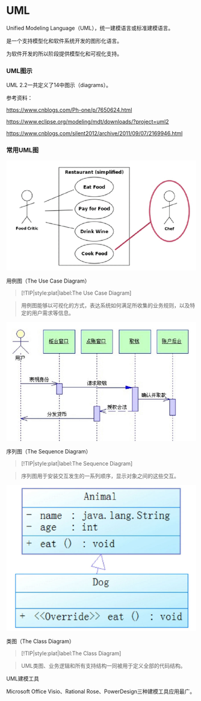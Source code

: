 # UML

Unified Modeling Language（UML），统一建模语言或标准建模语言。

是一个支持模型化和软件系统开发的图形化语言。

为软件开发的所以阶段提供模型化和可视化支持。

### UML图示

UML 2.2一共定义了14中图示（diagrams）。

参考资料：

https://www.cnblogs.com/Ph-one/p/7650624.html

https://www.eclipse.org/modeling/mdt/downloads/?project=uml2

https://www.cnblogs.com/silent2012/archive/2011/09/07/2169946.html

### 常用UML图

![](img/UML-Use-Case-Diagram.png)

用例图（The Use Case Diagram）

> [!TIP|style:plat|label:The Use Case Diagram]

> 用例图能够以可视化的方式，表达系统如何满足所收集的业务规则，以及特定的用户需求等信息。

![](img/UML-Sequence-Diagram.jpg)

序列图（The Sequence Diagram）

> [!TIP|style:plat|label:The Sequence Diagram]

> 序列图用于安装交互发生的一系列顺序，显示对象之间的这些交互。

![](img/UML-Class-Diagram.jpg)

类图（The Class Diagram）

> [!TIP|style:plat|label:The Class Diagram]

> UML类图、业务逻辑和所有支持结构一同被用于定义全部的代码结构。

UML建模工具

Microsoft Office Visio、Rational Rose、PowerDesign三种建模工具应用最广。






